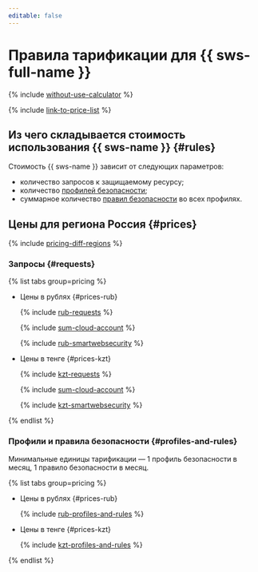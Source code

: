 ```yaml
---
editable: false
---
```


# Правила тарификации для {{ sws-full-name }}



{% include [without-use-calculator](../_includes/pricing/without-use-calculator.md) %}

{% include [link-to-price-list](../_includes/pricing/link-to-price-list.md) %}

## Из чего складывается стоимость использования {{ sws-name }} {#rules}

Стоимость {{ sws-name }} зависит от следующих параметров:
* количество запросов к защищаемому ресурсу;
* количество [профилей безопасности](./concepts/profiles.md);
* суммарное количество [правил безопасности](./concepts/rules.md) во всех профилях.

## Цены для региона Россия {#prices}

{% include [pricing-diff-regions](../_includes/pricing-diff-regions.md) %}

### Запросы {#requests}


{% list tabs group=pricing %}

- Цены в рублях {#prices-rub}

  {% include [rub-requests](../_pricing/smartwebsecurity/rub-requests.md) %}

  {% include [sum-cloud-account](../_includes/smartwebsecurity/sum-cloud-account.md) %}

  {% include [rub-smartwebsecurity](../_pricing_examples/smartwebsecurity/rub-smartwebsecurity.md) %}

- Цены в тенге {#prices-kzt}

  {% include [kzt-requests](../_pricing/smartwebsecurity/kzt-requests.md) %}

  {% include [sum-cloud-account](../_includes/smartwebsecurity/sum-cloud-account.md) %}

  {% include [kzt-smartwebsecurity](../_pricing_examples/smartwebsecurity/kzt-smartwebsecurity.md) %}

{% endlist %}



### Профили и правила безопасности {#profiles-and-rules}

Минимальные единицы тарификации — 1 профиль безопасности в месяц, 1 правило безопасности в месяц.


{% list tabs group=pricing %}

- Цены в рублях {#prices-rub}

  {% include [rub-profiles-and-rules](../_pricing/smartwebsecurity/rub-profiles-and-rules.md) %}

- Цены в тенге {#prices-kzt}

  {% include [kzt-profiles-and-rules](../_pricing/smartwebsecurity/kzt-profiles-and-rules.md) %}

{% endlist %}


